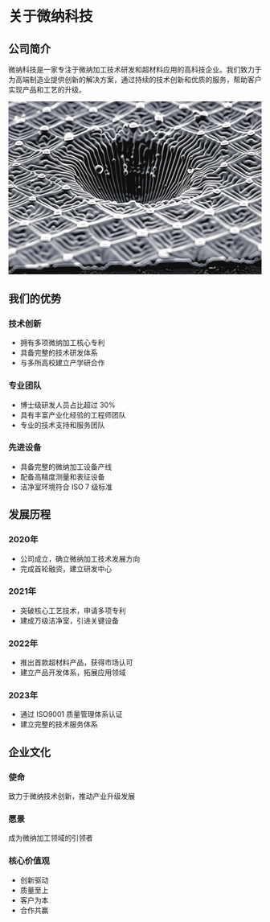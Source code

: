 # 关于微纳科技

## 公司简介

微纳科技是一家专注于微纳加工技术研发和超材料应用的高科技企业。我们致力于为高端制造业提供创新的解决方案，通过持续的技术创新和优质的服务，帮助客户实现产品和工艺的升级。

![公司实验室](case-20240308/1.jpg "先进的微纳加工实验室")

## 我们的优势

### 技术创新
- 拥有多项微纳加工核心专利
- 具备完整的技术研发体系
- 与多所高校建立产学研合作

### 专业团队
- 博士级研发人员占比超过 30%
- 具有丰富产业化经验的工程师团队
- 专业的技术支持和服务团队

### 先进设备
- 具备完整的微纳加工设备产线
- 配备高精度测量和表征设备
- 洁净室环境符合 ISO 7 级标准

## 发展历程

### 2020年
- 公司成立，确立微纳加工技术发展方向
- 完成首轮融资，建立研发中心

### 2021年
- 突破核心工艺技术，申请多项专利
- 建成万级洁净室，引进关键设备

### 2022年
- 推出首款超材料产品，获得市场认可
- 建立产品开发体系，拓展应用领域

### 2023年
- 通过 ISO9001 质量管理体系认证
- 建立完整的技术服务体系

## 企业文化

### 使命
致力于微纳技术创新，推动产业升级发展

### 愿景
成为微纳加工领域的引领者

### 核心价值观
- 创新驱动
- 质量至上
- 客户为本
- 合作共赢 